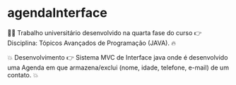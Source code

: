 # agendaInterface
:student: Trabalho universitário desenvolvido na quarta fase do curso :point_right: Disciplina: Tópicos Avançados de Programação (JAVA). :fire:

:boom: Desenvolvimento :point_right: Sistema MVC de Interface java onde é desenvolvido uma Agenda em que armazena/exclui (nome, idade, telefone, e-mail) de um contato. :boom:



